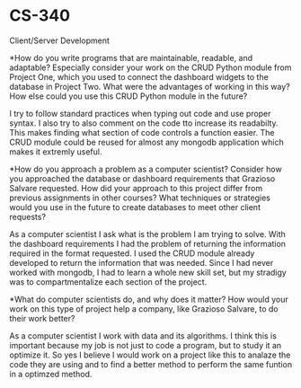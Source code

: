 # CS-340
Client/Server Development

*How do you write programs that are maintainable, readable, and adaptable? Especially consider your work on the CRUD Python module from Project One, which you used to connect the dashboard widgets to the database in Project Two. What were the advantages of working in this way? How else could you use this CRUD Python module in the future?

I try to follow standard practices when typing out code and use proper syntax. I also try to also comment on the code tto increase its readabilty. This makes finding what section of code controls a function easier. The CRUD module could be reused for almost any mongodb application which makes it extremly useful. 

*How do you approach a problem as a computer scientist? Consider how you approached the database or dashboard requirements that Grazioso Salvare requested. How did your approach to this project differ from previous assignments in other courses? What techniques or strategies would you use in the future to create databases to meet other client requests?

As a computer scientist I ask what is the problem I am trying to solve. With the dashboard requirements I had the problem of returning the information required in the format requested. I used the CRUD module already developed to return the information that was needed. Since I had never worked with mongodb, I had to learn a whole new skill set, but my stradigy was to compartmentalize each section of the project. 

*What do computer scientists do, and why does it matter? How would your work on this type of project help a company, like Grazioso Salvare, to do their work better?

As a computer scientist I work with data and its algorithms. I think this is important because my job is not just to code a program, but to study it an optimize it.
So yes I believe I would work on a project like this to analaze the code they are using and to find a better method to perform the same funtion in a optimzed method.
